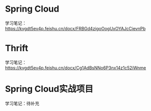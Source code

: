 # Spring Cloud

学习笔记：https://kvgdt5ev4p.feishu.cn/docx/FRBGd4zigoOogUxOYAJcCievnPb

# Thrift

学习笔记：https://kvgdt5ev4p.feishu.cn/docx/Cg1AdBsNNo6P3nx14z1c52iWnme

# Spring Cloud实战项目

学习笔记：待补充